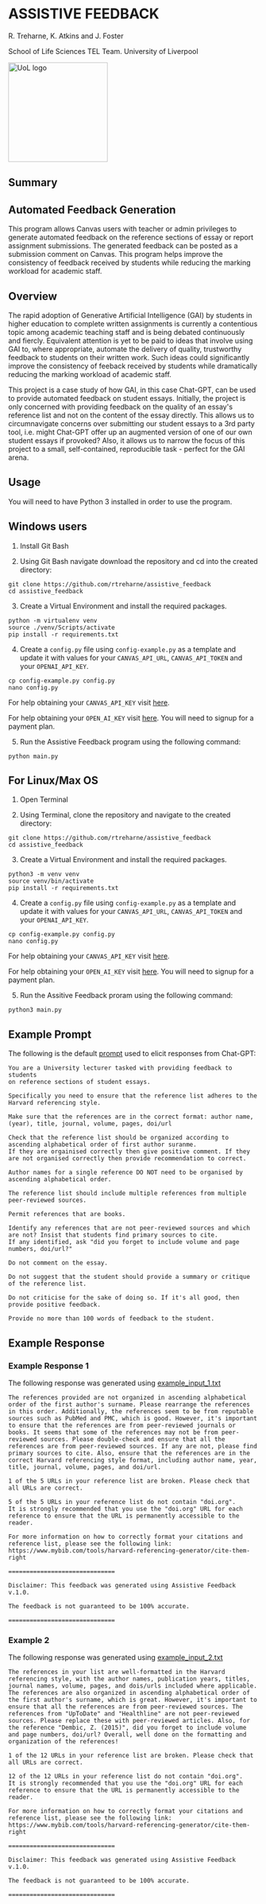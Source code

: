 # ASSISTIVE FEEDBACK

R. Treharne, K. Atkins and J. Foster

School of Life Sciences TEL Team. University of Liverpool

<img src="logo.jpg" alt="UoL logo" width="200"/>

## Summary

## Automated Feedback Generation

This program allows Canvas users with teacher or admin privileges to generate automated feedback on the reference sections of essay or report assignment submissions. The generated feedback can be posted as a submission comment on Canvas. This program helps improve the consistency of feedback received by students while reducing the marking workload for academic staff.

## Overview

The rapid adoption of Generative Artificial Intelligence (GAI) by students in higher education to complete written assignments is currently a contentious topic among academic teaching staff and is being debated continuously and fiercly. Equivalent attention is yet to be paid to ideas that involve using GAI to, where appropriate, automate the delivery of quality, trustworthy feedback to students on their written work. Such ideas could significantly improve the consistency of feeback received by students while dramatically reducing the marking workload of academic staff.

This project is a case study of how GAI, in this case Chat-GPT, can be used to provide automated feedback on student essays. Initially, the project is only concerned with providing feedback on the quality of an essay's reference list and not on the content of the essay directly. This allows us to circumnavigate concerns over submitting our student essays to a 3rd party tool, i.e. might Chat-GPT offer up an augmented version of one of our own student essays if provoked? Also, it allows us to narrow the focus of this project to a small, self-contained, reproducible task - perfect for the GAI arena.


## Usage

You will need to have Python 3 installed in order to use the program.

## Windows users

1. Install Git Bash

2. Using Git Bash navigate download the repository and cd into the created directory:

```{bash}
git clone https://github.com/rtreharne/assistive_feedback
cd assistive_feedback
```

3. Create a Virtual Environment and install the required packages.
```{bash}
python -m virtualenv venv
source ./venv/Scripts/activate
pip install -r requirements.txt
```

4. Create a `config.py` file using `config-example.py` as a template and update it with values for your `CANVAS_API_URL`, `CANVAS_API_TOKEN` and your `OPENAI_API_KEY`.
```{bash}
cp config-example.py config.py
nano config.py
```
For help obtaining your `CANVAS_API_KEY` visit [here](https://community.canvaslms.com/t5/Admin-Guide/How-do-I-manage-API-access-tokens-as-an-admin/ta-p/89).

For help obtaining your `OPEN_AI_KEY` visit [here](https://help.openai.com/en/articles/4936850-where-do-i-find-my-api-key). You will need to signup for a payment plan.

5. Run the Assistive Feedback program using the following command:
```{bash}
python main.py
```

## For Linux/Max OS

1. Open Terminal

2. Using Terminal, clone the repository and navigate to the created directory:

```{bash}
git clone https://github.com/rtreharne/assistive_feedback
cd assistive_feedback
```

3. Create a Virtual Environment and install the required packages.
```{bash}
python3 -m venv venv
source venv/bin/activate
pip install -r requirements.txt
```

4. Create a `config.py` file using `config-example.py` as a template and update it with values for your `CANVAS_API_URL`, `CANVAS_API_TOKEN` and your `OPENAI_API_KEY`.
```{bash}
cp config-example.py config.py
nano config.py
```
For help obtaining your `CANVAS_API_KEY` visit [here](https://community.canvaslms.com/t5/Admin-Guide/How-do-I-manage-API-access-tokens-as-an-admin/ta-p/89).

For help obtaining your `OPEN_AI_KEY` visit [here](https://help.openai.com/en/articles/4936850-where-do-i-find-my-api-key). You will need to signup for a payment plan.

5. Run the Assitive Feedback proram using the following command:
```{bash}
python3 main.py
```

## Example Prompt

The following is the default [prompt](./prompt.txt) used to elicit responses from Chat-GPT:

```{text}
You are a University lecturer tasked with providing feedback to students
on reference sections of student essays.

Specifically you need to ensure that the reference list adheres to the Harvard referencing style.

Make sure that the references are in the correct format: author name, (year), title, journal, volume, pages, doi/url

Check that the reference list should be organized according to ascending alphabetical order of first author suranme.
If they are orgainised correctly then give positive comment. If they are not organised correctly then provide recommendation to correct.

Author names for a single reference DO NOT need to be organised by ascending alphabetical order.

The reference list should include multiple references from multiple peer-reviewed sources.

Permit references that are books.

Identify any references that are not peer-reviewed sources and which are not? Insist that students find primary sources to cite.
If any identified, ask "did you forget to include volume and page numbers, doi/url?"

Do not comment on the essay.

Do not suggest that the student should provide a summary or critique of the reference list.

Do not criticise for the sake of doing so. If it's all good, then provide positive feedback.

Provide no more than 100 words of feedback to the student.

```

## Example Response

### Example Response 1

The following response was generated using [example_input_1.txt](./example_input_1.txt)


```{text}
The references provided are not organized in ascending alphabetical order of the first author's surname. Please rearrange the references in this order. Additionally, the references seem to be from reputable sources such as PubMed and PMC, which is good. However, it's important to ensure that the references are from peer-reviewed journals or books. It seems that some of the references may not be from peer-reviewed sources. Please double-check and ensure that all the references are from peer-reviewed sources. If any are not, please find primary sources to cite. Also, ensure that the references are in the correct Harvard referencing style format, including author name, year, title, journal, volume, pages, and doi/url.

1 of the 5 URLs in your reference list are broken. Please check that all URLs are correct.

5 of the 5 URLs in your reference list do not contain "doi.org". 
It is strongly recommended that you use the "doi.org" URL for each reference to ensure that the URL is permanently accessible to the reader.

For more information on how to correctly format your citations and reference list, please see the following link: https://www.mybib.com/tools/harvard-referencing-generator/cite-them-right

==============================

Disclaimer: This feedback was generated using Assistive Feedback v.1.0.

The feedback is not guaranteed to be 100% accurate.

==============================
```

### Example 2

The following response was generated using [example_input_2.txt](./example_input_2.txt)

```{text}
The references in your list are well-formatted in the Harvard referencing style, with the author names, publication years, titles, journal names, volume, pages, and dois/urls included where applicable. The references are also organized in ascending alphabetical order of the first author's surname, which is great. However, it's important to ensure that all the references are from peer-reviewed sources. The references from "UpToDate" and "Healthline" are not peer-reviewed sources. Please replace these with peer-reviewed articles. Also, for the reference "Dembic, Z. (2015)", did you forget to include volume and page numbers, doi/url? Overall, well done on the formatting and organization of the references!

1 of the 12 URLs in your reference list are broken. Please check that all URLs are correct.

12 of the 12 URLs in your reference list do not contain "doi.org". 
It is strongly recommended that you use the "doi.org" URL for each reference to ensure that the URL is permanently accessible to the reader.

For more information on how to correctly format your citations and reference list, please see the following link: https://www.mybib.com/tools/harvard-referencing-generator/cite-them-right

==============================

Disclaimer: This feedback was generated using Assistive Feedback v.1.0.

The feedback is not guaranteed to be 100% accurate.

==============================
                            
```











